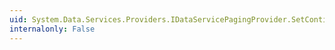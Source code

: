 ```yaml
---
uid: System.Data.Services.Providers.IDataServicePagingProvider.SetContinuationToken(System.Linq.IQueryable,System.Data.Services.Providers.ResourceType,System.Object[])
internalonly: False
---
```

